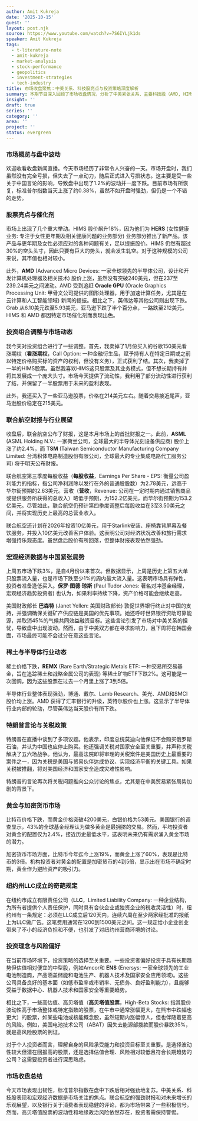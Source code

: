```yaml
---
author: Amit Kukreja
date: '2025-10-15'
guest: ''
layout: post.njk
source: https://www.youtube.com/watch?v=7S6IYLjk1ds
speaker: Amit Kukreja
tags:
  - t-literature-note
  - amit-kukreja
  - market-analysis
  - stock-performance
  - geopolitics
  - investment-strategies
  - tech-industry
title: 市场收盘聚焦：中美关系、科技股亮点与投资策略深度解析
summary: 本期节目深入回顾了市场收盘情况，分析了中美紧张关系、主要科技股（AMD, HIMS）的最新动态，并探讨了个人投资组合调整、宏观经济数据及纽约州营商环境等多元话题。
insight: ''
draft: true
series: ''
category: ''
area: ''
project: ''
status: evergreen
---
```

### 市场概览与盘中波动

欢迎收看收盘新闻直播。今天市场经历了非常令人兴奋的一天。市场开盘时，我们虽然没有完全亏损，但失去了一点动力，随后正式进入亏损状态。这主要是受一些关于中国言论的影响，导致盘中出现了1.2%的波动并一度下跌。目前市场有所恢复，标准普尔指数当天上涨了约0.38%，虽然不如开盘时强劲，但仍是一个不错的走势。

### 股票亮点与催化剂

市场上出现了几个重大举动。HIMS 股价飙升18%，因为他们为 **HERS** (女性健康业务: 专注于女性更年期及相关健康问题的业务部分) 业务部分推出了新产品。该产品与更年期及女性必须应对的各种问题有关，足以提振股价。HIMS 仍然有超过30%的空头头寸，因此只要有巨大的势头，就会发生轧空。对于这种规模的公司来说，其市值也相对较小。

此外，**AMD** (Advanced Micro Devices: 一家全球领先的半导体公司，设计和开发计算机处理器及相关技术) 股价上涨，虽然没有突破240美元，但在237至239.24美元之间波动。AMD 受到追赶 **Oracle GPU** (Oracle Graphics Processing Unit: 甲骨文公司提供的图形处理器，用于加速计算任务，尤其是在云计算和人工智能领域) 新闻的提振。相比之下，英伟达等其他公司则出现下跌。Grab 从6.10美元跌至5.93美元，亚马逊下跌了半个百分点，一路跌至212美元。HIMS 和 AMD 都因特定市场催化剂而表现出色。

### 投资组合调整与市场动态

我今天对投资组合进行了一些调整。首先，我卖掉了1月份买入的谷歌150美元看涨期权（**看涨期权**，Call Option: 一种金融衍生品，赋予持有人在特定日期或之前以特定价格购买标的资产的权利，但没有义务），正式获利了结。其次，我卖掉了一半的HIMS股票。虽然我喜欢HIMS这只股票及其业务模式，但不想长期持有并将其发展成一个庞大头寸。市场今天提供了流动性，我利用了部分流动性进行获利了结，并保留了一半股票用于未来的盈利表现。

此外，我还买入了一些亚马逊股票，价格在214美元左右。随着交易接近尾声，亚马逊股价稳定在215美元。

### 联合航空财报与行业展望

收盘后，联合航空公布了财报，这是本月市场上的首批财报之一。此前，**ASML** (ASML Holding N.V.: 一家荷兰公司，全球最大的半导体光刻设备供应商) 股价上涨了约2.4%，而 **TSM** (Taiwan Semiconductor Manufacturing Company Limited: 台湾积体电路制造股份有限公司，全球最大的专业集成电路代工服务公司) 将于明天公布财报。

联合航空第三季度每股收益（**每股收益**，Earnings Per Share - EPS: 衡量公司盈利能力的指标，指公司净利润除以发行在外的普通股股数）为2.78美元，远高于华尔街预期的2.63美元。营收（**营收**，Revenue: 公司在一定时期内通过销售商品或提供服务所获得的总收入）略低于预期，为152.2亿美元，而华尔街预期为153.2亿美元。尽管如此，联合航空仍预计第四季度调整后每股收益在3至3.50美元之间，并将实现历史上最高的总营业收入。

联合航空还计划在2026年投资10亿美元，用于Starlink安装、座椅靠背屏幕及餐饮服务，并投入10亿美元改善客户体验。这表明公司对经济状况改善和旅行需求增强持乐观态度。虽然盘后股价有所回落，但整体财报表现依然强劲。

### 宏观经济数据与中国紧张局势

上周五市场下跌3%，是自4月份以来首次。但数据显示，上周是历史上第五大单只股票流入量，也是市场下跌至少1%的周内最大流入量。这表明市场具有弹性，投资者准备逢低买入。**保罗·图德·琼斯** (Paul Tudor Jones: 著名对冲基金经理，宏观经济趋势投资者) 也认为，如果利率持续下降，资产价格可能会继续走高。

美国财政部长 **巴森特** (Janet Yellen: 美国财政部长) 敦促世界银行终止对中国的支持，并强调确保关键矿产供应链是美国的优先事项。她还呼吁世界银行资助可靠能源，并取消45%的气候共同效益融资目标。这些言论引发了市场对中美关系的担忧，导致盘中出现波动。然而，由于中美双方都在寻求影响力，且下周将在韩国会面，市场最终可能不会过分在意这些言论。

### 稀土与半导体行业动态

稀土价格下跌，**REMX** (Rare Earth/Strategic Metals ETF: 一种交易所交易基金，旨在追踪稀土和战略金属公司的表现) 等稀土矿物ETF下跌2%。这可能是一次回调，因为这些股票在过去一个月里上涨了3到5倍。

半导体行业整体表现强劲，博通、戴尔、Lamb Research、美光、AMD和SMCI股价均上涨。AMD 获得了汇丰银行的升级，英特尔股价也上涨。这显示了半导体行业内部的轮动，尽管英伟达当天股价有所下跌。

### 特朗普言论与关税政策

特朗普在直播中谈到了多项议题。他表示，印度总统莫迪向他保证不会购买俄罗斯石油，并认为中国也应停止购买。他还强调关税对国家安全至关重要，并声称关税解决了五六场战争。他认为，最高法院即将审理的关税案件是美国历史上最重要的案件之一，因为关税是美国与贸易伙伴达成协议、实现经济平衡的关键工具。如果关税被推翻，将对美国经济和国家安全造成灾难性影响。

特朗普的言论再次将关税问题推向公众讨论的焦点，尤其是在中美贸易紧张局势加剧的背景下。

### 黄金与加密货币市场

比特币价格下跌，而黄金价格突破4200美元，白银价格为53美元。美国银行的调查显示，43%的全球基金经理认为做多黄金是最拥挤的交易。然而，平均投资者对黄金的配置仅为2.4%，接近历史最低水平，这表明未来仍有需求涌入黄金市场的潜力。

加密货币市场方面，比特币今年迄今上涨19%，而黄金上涨了60%，表现是比特币的3倍。机构投资者对黄金的配置是加密货币的4到5倍，显示出在市场不确定时期，黄金作为避险资产的吸引力。

### 纽约州LLC成立的奇葩规定

在纽约市成立有限责任公司（**LLC**，Limited Liability Company: 一种企业结构，为所有者提供个人责任保护，同时具有合伙企业或独资企业的税收灵活性）时，纽约州有一条规定：必须在LLC成立后120天内，连续六周在至少两家经批准的报纸上为LLC做广告。这笔费用通常在1200到1500美元之间。这一规定给小企业创业带来了不小的经济负担和不便，也引发了对纽约州营商环境的讨论。

### 投资理念与风险偏好

在当前市场环境下，投资策略的选择至关重要。一些投资者偏好投资于具有长期趋势但估值相对便宜的中型股，例如Amcor和 **ENS** (Enersys: 一家全球领先的工业电池制造商，产品涵盖储能和电池生产、机器人技术及国家安全应用领域)。这些公司具备良好的基本面（如低市盈率或市销率、无债务、良好盈利能力），且能够受益于数据中心、机器人技术和国家安全等重要趋势。

相比之下，一些高估值、高贝塔值（**高贝塔值股票**，High-Beta Stocks: 指其股价波动性高于市场整体或特定指数的股票，在牛市中通常涨幅更大，在熊市中跌幅也更大）的股票，如某些电池或核能概念股，虽然短期内涨幅惊人，但也伴随着更高的风险。例如，美国电池技术公司（ABAT）因失去能源部拨款而股价暴跌35%，就是高风险股票的例证。

对于个人投资者而言，理解自身的风险承受能力和投资目标至关重要。是选择波动性较大但潜在回报高的股票，还是选择估值合理、风险相对较低且符合长期趋势的公司？这需要投资者进行深思熟虑。

### 市场收盘总结

今天市场表现出韧性，标准普尔指数在盘中下跌后相对强劲地复苏。中美关系、科技股表现和宏观经济数据是市场关注的焦点。联合航空的强劲财报和对未来增长的乐观展望，以及银行关于消费者表现稳健的评论，都为市场带来了一些积极信号。然而，高贝塔值股票的波动性和地缘政治风险依然存在，投资者需保持警惕。